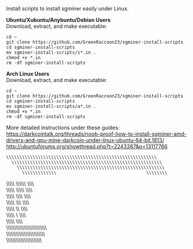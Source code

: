 Install scripts to install sgminer easily under Linux.  

**Ubuntu/Xubuntu/Anybuntu/Debian Users**  
Download, extract, and make executable:  
```
cd ~  
git clone https://github.com/GreenRaccoon23/sgminer-install-scripts  
cd sgminer-install-scripts  
mv sgminer-install-scripts/s*.in .  
chmod +x *.in  
rm -df sgminer-install-scripts  
```
  
**Arch Linux Users**  
Download, extract, and make executable:  
```
cd ~  
git clone https://github.com/GreenRaccoon23/sgminer-install-scripts  
cd sgminer-install-scripts  
mv sgminer-install-scripts/a*.in .  
chmod +x *.in  
rm -df sgminer-install-scripts  
```
  
More detailed instructions under these guides:
https://darkcointalk.org/threads/noob-proof-how-to-install-sgminer-amd-drivers-and-gpu-mine-darkcoin-under-linux-ubuntu-64-bit.1813/
http://ubuntuforums.org/showthread.php?t=2243387&p=13117766

    \\\\\\\\\\\\\\\\\\\\\\\\\\\\\\\\\\\\\\\\\\\\\\\\\\\\\\\\\  
      \\\\\\\\\\\\\\\\\\\\\\\\\\\\\\\\\\\\\\\\\\\\\\\\\\\\\\\\\  
        \\\\\\\\\\\\\\\\\\\\\\\\\\\\\\\\\\\\\\\\\\\\\\\\\\\\\\\\  
          \\\\\\\\\\\\\                                  \\\\\\\\  
\\\\\\\\\   \\\\\\\\\\\                                  \\\\\\\\  
  \\\\\\\\\   \\\\\\\\\                                  \\\\\\\\  
    \\\\\\\\\   \\\\\\\                                  \\\\\\\\  
      \\\\\\\\\   \\\\\                                  \\\\\\\\  
        \\\\\\\\\   \\\                                  \\\\\\\\  
          \\\\\\\\\   \                                  \\\\\\\\  
            \\\\\\\\\                                    \\\\\\\\  
              \\\\\\\\\\\\\\\\\\\\\\\\\\\\\\\\\\\\\\\\\\\\\\\\\\  
                \\\\\\\\\\\\\\\\\\\\\\\\\\\\\\\\\\\\\\\\\\\\\\\  
                  \\\\\\\\\\\\\\\\\\\\\\\\\\\\\\\\\\\\\\\\\\\  